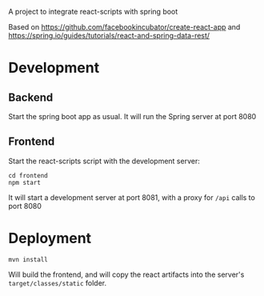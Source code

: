 A project to integrate react-scripts with spring boot

Based on https://github.com/facebookincubator/create-react-app and
https://spring.io/guides/tutorials/react-and-spring-data-rest/

# Development

## Backend

Start the spring boot app as usual. It will run the Spring server at port 8080

## Frontend

Start the react-scripts script with the development server:

    cd frontend
    npm start

It will start a development server at port 8081, with a proxy for `/api`
    calls to port 8080


# Deployment

    mvn install

Will build the frontend, and will copy the react artifacts into the server's
`target/classes/static` folder.